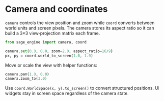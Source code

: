 # Camera and coordinates

`camera` controls the view position and zoom while `coord` converts
between world units and screen pixels. The camera stores its aspect ratio
so it can build a 3×3 view‑projection matrix each frame.

```python
from sage_engine import camera, coord

camera.set(0.0, 0.0, zoom=2.0, aspect_ratio=16/9)
px, py = coord.world_to_screen(1.0, 1.0)
```

Move or scale the view with helper functions:

```python
camera.pan(1.0, 0.0)
camera.zoom_to(3.0)
```

Use `coord.WorldSpace(x, y).to_screen()` to convert structured
positions. UI widgets stay in screen space regardless of the camera
state.
